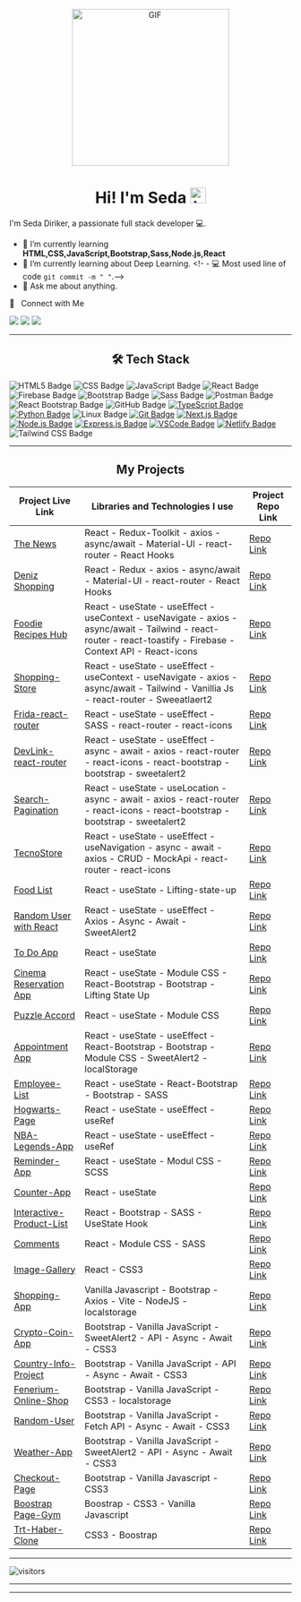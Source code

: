<p align="center">
<img alt="GIF" src="https://github.com/arsentieva/arsentieva/blob/main/code.gif?raw=true" height="280" />
 <p/>
<h1 align="center"> Hi! I'm Seda <img src="https://user-images.githubusercontent.com/1303154/88677602-1635ba80-d120-11ea-84d8-d263ba5fc3c0.gif" width="28px" alt="hi"></h1>

I'm Seda Diriker, a passionate full stack developer  💻.

- :seedling: I’m currently learning **HTML,CSS,JavaScript,Bootstrap,Sass,Node.js,React**
- :seedling: I’m currently learning about Deep Learning. <!- - :computer: Most used line of code `git commit -m " "`.-->
- :speech_balloon: Ask me about anything.

🤝 &nbsp; Connect with Me

[<img src="https://img.shields.io/badge/linkedin-%23FADD92.svg?&style=for-the-badge&logo=linkedin&logoColor=white" />](https://www.linkedin.com/in/seda-diriker-4a014a175/)
[<img src="https://img.shields.io/badge/twitter-%23FADD92.svg?&style=for-the-badge&logo=twitter&logoColor=white" />](https://twitter.com/seda_diriker)
[<img src="https://img.shields.io/badge/Medium-%23FADD92.svg?&style=for-the-badge&logo=medium&logoColor=white" >](https://medium.com/@seda.diriker)

<hr>
<h2 align="center">🛠 Tech Stack </h2>

![HTML5 Badge](https://img.shields.io/badge/html5-%23FADD92.svg?style=for-the-badge&logo=html5&logoColor=white)
![CSS Badge](https://img.shields.io/badge/css-%23FADD92.svg?style=for-the-badge&logo=css3&logoColor=white)
![JavaScript Badge](https://img.shields.io/badge/javascript-%23FADD92.svg?style=for-the-badge&logo=javascript&logoColor=white)
![React Badge](https://img.shields.io/badge/react-%23FADD92.svg?style=for-the-badge&logo=react&logoColor=white)
![Firebase Badge](https://img.shields.io/badge/firebase-%23FADD92.svg?style=for-the-badge&logo=firebase&logoColor=white)
![Bootstrap Badge](https://img.shields.io/badge/bootstrap-%23FADD92.svg?style=for-the-badge&logo=bootstrap&logoColor=white)
![Sass Badge](https://img.shields.io/badge/sass-%23FADD92.svg?style=for-the-badge&logo=sass&logoColor=white)
![Postman Badge](https://img.shields.io/badge/postman-%23FADD92.svg?style=for-the-badge&logo=postman&logoColor=white)
![React Bootstrap Badge](https://img.shields.io/badge/react_bootstrap-%23FED794.svg?style=for-the-badge&logo=react&logoColor=white)
![GitHub Badge](https://img.shields.io/badge/github-%23FADD92.svg?style=for-the-badge&logo=github&logoColor=white)
[![TypeScript Badge](https://img.shields.io/badge/typescript-%23FADD92.svg?style=for-the-badge&logo=typescript&logoColor=white)](https://your-typescript-link-here)
[![Python Badge](https://img.shields.io/badge/python-%23FADD92.svg?style=for-the-badge&logo=python&logoColor=white)](https://your-python-link-here)
![Linux Badge](https://img.shields.io/badge/linux-%23FADD92.svg?style=for-the-badge&logo=linux&logoColor=white)
[![Git Badge](https://img.shields.io/badge/git-%23FADD92.svg?style=for-the-badge&logo=git&logoColor=white)](https://your-git-link-here)
[![Next.js Badge](https://img.shields.io/badge/Next.js-%23FADD92.svg?style=for-the-badge&logo=next.js&logoColor=white)](https://your-next-js-link-here)
[![Node.js Badge](https://img.shields.io/badge/Node.js-%23FADD92.svg?style=for-the-badge&logo=node.js&logoColor=white)](https://nodejs.org/)
[![Express.js Badge](https://img.shields.io/badge/Express.js-%23FADD92.svg?style=for-the-badge)](https://expressjs.com/)
[![VSCode Badge](https://img.shields.io/badge/VS_Code-%23FADD92.svg?style=for-the-badge&logo=visual-studio-code&logoColor=white)](https://code.visualstudio.com/)
[![Netlify Badge](https://img.shields.io/badge/Netlify-%23FADD92.svg?style=for-the-badge&logo=netlify&logoColor=white)](https://www.netlify.com/)
![Tailwind CSS Badge](https://img.shields.io/badge/tailwind_css-%23FED794.svg?style=for-the-badge&logo=tailwind-css&logoColor=white)

<hr>

<h2 align="center">My Projects </h2>


| Project Live Link                | Libraries and Technologies I use      | Project Repo Link         |
|-----------------------------|--------------------------------------|---------------------------|
| [The News](https://thenews-redux.netlify.app/) | React - Redux-Toolkit - axios - async/await - Material-UI - react-router - React Hooks  | [Repo Link](https://github.com/sedadiriker/Redux-Toolkit-TheNews)
| [Deniz Shopping](https://deniz-shopping.netlify.app/) | React - Redux - axios - async/await - Material-UI - react-router - React Hooks  | [Repo Link](https://github.com/sedadiriker/Deniz-Shopping)
| [Foodie Recipes Hub](https://recipe-app-sd.netlify.app/) | React - useState - useEffect - useContext - useNavigate - axios - async/await - Tailwind - react-router - react-toastify - Firebase - Context API - React-icons | [Repo Link](https://github.com/sedadiriker/FoodieRecipesHub)
| [Shopping-Store](https://shopping-store-sd.netlify.app/) | React - useState - useEffect - useContext - useNavigate - axios - async/await - Tailwind - Vanillia Js - react-router - Sweeatlaert2 | [Repo Link](https://github.com/sedadiriker/shopping-store)
| [Frida-react-router](https://frida-react-router.netlify.app/) | React - useState - useEffect - SASS - react-router - react-icons | [Repo Link](https://github.com/sedadiriker/Frida-React-Router)
| [DevLink-react-router](https://dev-link-sd.netlify.app/) | React - useState - useEffect - async - await - axios - react-router - react-icons - react-bootstrap - bootstrap - sweetalert2 | [Repo Link](https://github.com/sedadiriker/DevLink-Router)
| [Search-Pagination](https://search-pagination-sd.netlify.app/) | React - useState - useLocation - async - await - axios - react-router - react-icons - react-bootstrap - bootstrap - sweetalert2 | [Repo Link](https://github.com/sedadiriker/Search-Pagination)
| [TecnoStore](https://main--tecnostore-sd.netlify.app/) | React - useState - useEffect - useNavigation - async - await - axios - CRUD - MockApi - react-router - react-icons | [Repo Link](https://github.com/sedadiriker/TecnoStore)
| [Food List](https://food-list-sd.netlify.app/) | React - useState - Lifting-state-up| [Repo Link](https://github.com/sedadiriker/Food-List) 
| [Random User with React](https://random-user-sd.netlify.app/) | React - useState - useEffect - Axios - Async - Await - SweetAlert2 | [Repo Link](https://github.com/sedadiriker/Random-User-with-React)
| [To Do App](https://sd-todo-app.netlify.app/) | React - useState | [Repo Link](https://github.com/sedadiriker/ToDo-App ) 
| [Cinema Reservation App](https://cinema-reservation-app.netlify.app/) | React - useState - Module CSS - React-Bootstrap - Bootstrap - Lifting State Up| [Repo Link](https://github.com/sedadiriker/Puzzle-Accord) 
| [Puzzle Accord](https://puzzle-accord.netlify.app/) | React - useState - Module CSS | [Repo Link](https://github.com/sedadiriker/Puzzle-Accord)   |
| [Appointment App](https://appointment-app-sd.netlify.app/) | React - useState - useEffect - React-Bootstrap - Bootstrap - Module CSS - SweetAlert2 - localStorage | [Repo Link](https://github.com/sedadiriker/Appooitment-App)   |
| [Employee-List](https://employee-list-app-sd.netlify.app/) | React - useState - React-Bootstrap - Bootstrap - SASS | [Repo Link](https://github.com/sedadiriker/Employee-List-App)   |
| [Hogwarts-Page](https://hogwarts-sd.netlify.app/) | React - useState - useEffect - useRef | [Repo Link](https://github.com/sedadiriker/Hogwarts)   |
| [NBA-Legends-App](https://nba-legendds.netlify.app/) | React - useState - useEffect - useRef | [Repo Link](https://github.com/sedadiriker/NBA-Legend-App)   |
| [Reminder-App](https://reminder-app-sd.netlify.app/) | React - useState  - Modul CSS - SCSS | [Repo Link](https://github.com/sedadiriker/Reminder-App)   |
| [Counter-App](https://counter-app-sd.netlify.app/) | React - useState | [Repo Link](https://github.com/sedadiriker/Counter-App)   |
| [Interactive-Product-List](https://product-listss.netlify.app/) | React - Bootstrap - SASS - UseState Hook | [Repo Link](https://github.com/sedadiriker/Clarusway-BootCamp-/tree/main/REACT/Interactive-Product-List)   |
| [Comments](https://coommentss.netlify.app/) | React - Module CSS - SASS | [Repo Link](https://github.com/sedadiriker/Clarusway-BootCamp-/tree/main/REACT/comments)   |
| [Image-Gallery](https://65fafbfaee024d0081fa5c9f--imagee-galleryy.netlify.app/) | React - CSS3  | [Repo Link](https://github.com/sedadiriker/Clarusway-BootCamp-/tree/main/REACT/image-gallery)   |
| [Shopping-App](https://sedadiriker.github.io/Clarusway-BootCamp-/JAVASCR%C4%B0PT/NODEJS/Shopping-App/dist/) | Vanilla Javascript - Bootstrap - Axios - Vite - NodeJS - localstorage| [Repo Link](https://github.com/sedadiriker/Clarusway-BootCamp-/tree/main/JAVASCR%C4%B0PT/NODEJS/Shopping-App/dist)   |
| [Crypto-Coin-App](https://sedadiriker.github.io/Clarusway-BootCamp-/JAVASCR%C4%B0PT/Crypto-Coin-App/) | Bootstrap - Vanilla JavaScript - SweetAlert2 - API - Async - Await - CSS3    | [Repo Link](https://github.com/sedadiriker/Clarusway-BootCamp-/tree/main/JAVASCR%C4%B0PT/Crypto-Coin-App)   |
| [Country-Info-Project](https://sedadiriker.github.io/Clarusway-BootCamp-/JAVASCR%C4%B0PT/country-info-project/) | Bootstrap - Vanilla JavaScript - API - Async - Await - CSS3 | [Repo Link](https://github.com/sedadiriker/Clarusway-BootCamp-/tree/main/JAVASCR%C4%B0PT/country-info-project)   |
| [Fenerium-Online-Shop](https://sedadiriker.github.io/Clarusway-BootCamp-/JAVASCR%C4%B0PT/Fenerium-Online-Shop/) | Bootstrap - Vanilla JavaScript - CSS3 - localstorage | [Repo Link](https://github.com/sedadiriker/Clarusway-BootCamp-/tree/main/JAVASCR%C4%B0PT/Fenerium-Online-Shop)   |
| [Random-User](https://sedadiriker.github.io/Clarusway-BootCamp-/JAVASCR%C4%B0PT/Random-User-Data-Project//) | Bootstrap - Vanilla JavaScript - Fetch API - Async - Await - CSS3 | [Repo Link](https://github.com/sedadiriker/Clarusway-BootCamp-/tree/main/JAVASCR%C4%B0PT/Random-User-Data-Project)   |
| [Weather-App](https://sedadiriker.github.io/Clarusway-BootCamp-/JAVASCR%C4%B0PT/haftal%C4%B1k-hava-durumu-app/) | Bootstrap - Vanilla JavaScript - SweetAlert2 - API - Async - Await - CSS3 | [Repo Link](https://github.com/sedadiriker/Clarusway-BootCamp-/tree/main/JAVASCR%C4%B0PT/haftal%C4%B1k-hava-durumu-app)   |
| [Checkout-Page](https://sedadiriker.github.io/Clarusway-BootCamp-/JAVASCR%C4%B0PT/checkout-page/index.html) | Bootstrap - Vanilla Javascript - CSS3| [Repo Link](https://github.com/sedadiriker/Clarusway-BootCamp-/tree/main/JAVASCR%C4%B0PT/checkout-page)   |
| [Boostrap Page-Gym](https://sedadiriker.github.io/Clarusway-BootCamp-/HTML-CSS/BOOSTRAP/gym-boostrap-page/) | Boostrap - CSS3 - Vanilla Javascript | [Repo Link](https://github.com/sedadiriker/Clarusway-BootCamp-/tree/main/HTML-CSS/gym-boostrap-page)   |
| [Trt-Haber-Clone](https://sedadiriker.github.io/Clarusway-BootCamp-/HTML-CSS/trt-clone/) | CSS3 - Boostrap | [Repo Link](https://github.com/sedadiriker/Clarusway-BootCamp-/tree/main/HTML-CSS/trt-clone)   |

<hr>

![visitors](https://visitor-badge.laobi.icu/badge?page_id=sedadiriker)

<hr><hr>

